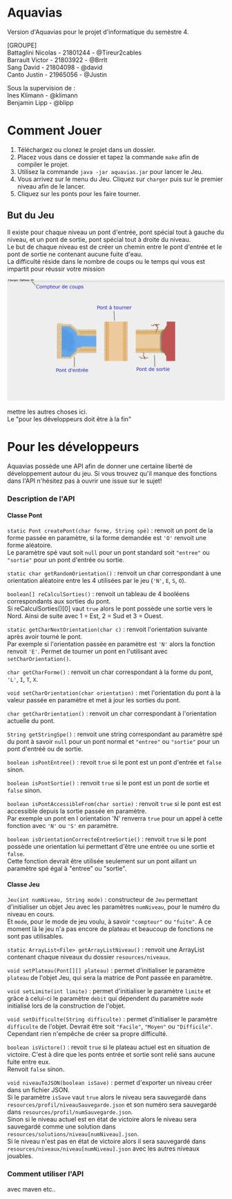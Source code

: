# Aquavias

Version d'Aquavias pour le projet d'informatique du semèstre 4.  
  
[GROUPE]  
Battaglini Nicolas - 21801244 - @Tireur2cables  
Barrault Victor - 21803922 - @Brrlt  
Sang David - 21804098 - @david  
Canto Justin - 21965056 - @Justin   
  
Sous la supervision de :  
Ines Klimann - @klimann  
Benjamin Lipp - @blipp  
  
# Comment Jouer
    
1.  Téléchargez ou clonez le projet dans un dossier.
2.  Placez vous dans ce dossier et tapez la commande `make` afin de compiler le projet.
3.  Utilisez la commande `java -jar aquavias.jar` pour lancer le Jeu.
4.  Vous arrivez sur le menu du Jeu. Cliquez sur `charger` puis sur le premier niveau afin de le lancer.
5.  Cliquez sur les ponts pour les faire tourner.
  

## But du Jeu
  
Il existe pour chaque niveau un pont d'entrée, pont spécial tout à gauche du niveau, et un pont de sortie, pont spécial tout à droite du niveau.  
Le but de chaque niveau est de créer un chemin entre le pont d'entrée et le pont de sortie ne contenant aucune fuite d'eau.  
La difficulté réside dans le nombre de coups ou le temps qui vous est impartit pour réussir votre mission  
  
![image info](./resources/img/screenshot_niveau1.png)
  
  
  
mettre les autres choses ici.  
Le "pour les développeurs doit être à la fin"  
  
  
  
# Pour les développeurs
  
Aquavias possède une API afin de donner une certaine liberté de développement autour du jeu.
Si vous trouvez qu'il manque des fonctions dans l'API n'hésitez pas à ouvrir une issue sur le sujet!  
  
### Description de l'API
  
#### Classe Pont
  
`static Pont createPont(char forme, String spé)` : renvoit un pont de la forme passée en paramètre, si la forme demandée est `'O'` renvoit une forme aléatoire.  
Le paramètre spé vaut soit `null` pour un pont standard soit `"entree"` ou `"sortie"` pour un pont d'entrée ou sortie.  
  
`static char getRandomOrientation()` : renvoit un char correspondant à une orientation aléatoire entre les 4 utilisées par le jeu (`'N'`, `E`, `S`, `O`).  
  
`boolean[] reCalculSorties()` : renvoit un tableau de 4 booléens correspondants aux sorties du pont.  
Si reCalculSorties()[0] vaut `true` alors le pont possède une sortie vers le Nord. Ainsi de suite avec 1 = Est, 2 = Sud et 3 = Ouest.  
  
`static getCharNextOrientation(char c)` : renvoit l'orientation suivante après avoir tourné le pont.  
Par exemple si l'orientation passée en paramètre est `'N'` alors la fonction renvoit `'E'`. Permet de tourner un pont en l'utilisant avec `setCharOrientation()`.  
  
`char getCharForme()` : renvoit un char correspondant à la forme du pont, `'L'`, `I`, `T`, `X`.  
  
`void setCharOrientation(char orientation)` : met l'orientation du pont à la valeur passée en paramètre et met à jour les sorties du pont.  
  
`char getCharOrientation()` : renvoit un char correspondant à l'orientation actuelle du pont.  
  
`String getStringSpe()` : renvoit une string correspondant au paramètre spé du pont à savoir `null` pour un pont normal et `"entree"` ou `"sortie"` pour un pont d'entréé ou de sortie.  
  
`boolean isPontEntree()` : revoit `true` si le pont est un pont d'entrée et `false` sinon.  
  
`boolean isPontSortie()` : renvoit `true` si le pont est un pont de sortie et `false` sinon.  
  
`boolean isPontAccessibleFrom(char sortie)` : renvoit `true` si le pont est est accessible depuis la sortie passée en paramètre.  
Par exemple un pont en I orientation 'N' renverra `true` pour un appel à cette fonction avec `'N'` ou `'S'` en paramètre.  
  
`boolean isOrientationCorrecteEntreeSortie()` : renvoit `true` si le pont possède une orientation lui permettant d'être une entrée ou une sortie et `false`.  
Cette fonction devrait être utilisée seulement sur un pont aillant un paramètre spé égal à "entree" ou "sortie".  
  
#### Classe Jeu
  
`Jeu(int numNiveau, String mode)` : constructeur de `Jeu` permettant d'initialiser un objet Jeu avec les paramètres `numNiveau`, pour le numéro du niveau en cours.  
Et `mode`, pour le mode de jeu voulu, à savoir `"compteur"` ou `"fuite"`. A ce moment là le jeu n'a pas encore de plateau et beaucoup de fonctions ne sont pas utilisables.  
    
`static ArrayList<File> getArrayListNiveau()` : renvoit une ArrayList contenant chaque niveaux du dossier `resources/niveaux`.  
  
`void setPlateau(Pont[][] plateau)` : permet d'initialiser le paramètre `plateau` de l'objet Jeu, qui sera la matrice de Pont passée en paramètre.  
  
`void setLimite(int limite)` : permet d'initialiser le paramètre `limite` et grâce à celui-ci le paramètre `debit` qui dépendent du paramètre `mode` initialisé lors de la construction de l'objet.  
  
`void setDifficulte(String difficulte)` : permet d'initialiser le paramètre `difficulte` de l'objet. Devrait être soit `"Facile"`, `"Moyen"` ou `"Difficile"`.  
Cependant rien n'empêche de créer sa propre difficulté.  
  
`boolean isVictore()` : revoit `true` si le plateau actuel est en situation de victoire. C'est à dire que les ponts entrée et sortie sont relié sans aucune fuite entre eux.  
Renvoit `false` sinon.  
  
`void niveauToJSON(boolean isSave)` : permet d'exporter un niveau créer dans un fichier JSON.  
Si le paramètre `isSave` vaut `true` alors le niveau sera sauvegardé dans `resources/profil/niveauSauvegarde.json` et son numéro sera sauvegardé dans `resources/profil/numSauvegarde.json`.  
Sinon si le niveau actuel est en état de victoire alors le niveau sera sauvegardé comme une solution dans `resources/solutions/niveau[numNiveau].json`.  
Si le niveau n'est pas en état de victoire alors il sera sauvegardé dans `resources/niveaux/niveau[numNiveau].json` avec les autres niveaux jouables.  
  
### Comment utiliser l'API
  
avec maven etc..  
  